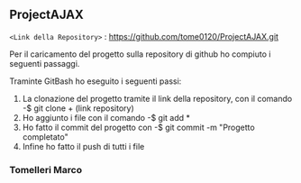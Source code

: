 ## ProjectAJAX

`<Link della Repository>` : <https://github.com/tome0120/ProjectAJAX.git>

Per il caricamento del progetto sulla repository di github ho compiuto i seguenti passaggi.

Traminte GitBash ho eseguito i seguenti passi:

1. La clonazione del progetto tramite il link della repository, con il comando -$ git clone + (link repository)
2. Ho aggiunto i file con il comando -$ git add *
3. Ho fatto il commit  del progetto con -$ git commit -m "Progetto completato"
4. Infine ho fatto il push di tutti i file

### Tomelleri Marco
